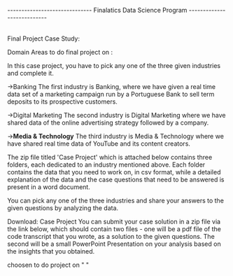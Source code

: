 ------------------------------ Finalatics Data Science Program ---------------------------

<br>
Final Project Case Study:
<br>

Domain Areas to do final project on :

In this case project, you have to pick any one of the three given industries and complete it.

->Banking
The first industry is Banking, where we have given a real time data set of a marketing campaign run by a Portuguese Bank to sell term deposits to its prospective customers.

->Digital Marketing
The second industry is Digital Marketing where we have shared data of the online advertising strategy followed by a company.

-><Strong>Media & Technology</strong>
The third industry is Media & Technology where we have shared real time data of YouTube and its content creators.

The zip file titled 'Case Project' which is attached below contains three folders, each dedicated to an industry mentioned above. Each folder contains the data that you need to work on, in csv format, while a detailed explanation of the data and the case questions that need to be answered is present in a word document.

You can pick any one of the three industries and share your answers to the given questions by analyzing the data.

Download: Case Project
You can submit your case solution in a zip file via the link below, which should contain two files - one will be a pdf file of the code transcript that you wrote, as a solution to the given questions. The second will be a small PowerPoint Presentation on your analysis based on the insights that you obtained.

choosen to do project on " " 

<br>
